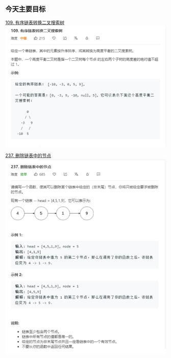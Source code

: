 ## 今天主要目标
[109. 有序链表转换二叉搜索树](https://leetcode-cn.com/problems/convert-sorted-list-to-binary-search-tree/)
![convert-sorted-list-to-binary-search-tree](./images/convert-sorted-list-to-binary-search-tree.png)

[237. 删除链表中的节点](https://leetcode-cn.com/problems/delete-node-in-a-linked-list/)
![delete-node-in-a-linked-list](./images/delete-node-in-a-linked-list.png)